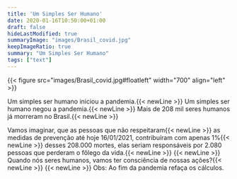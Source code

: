 ```yaml
---
title: 'Um Simples Ser Humano'
date: 2020-01-16T10:50:00+01:00
draft: false
hideLastModified: true
summaryImage: "images/Brasil_covid.jpg"
keepImageRatio: true
summary: "Um Simples Ser Humano"
tags: ["text"]
---
```


{{< figure src="images/Brasil_covid.jpg#floatleft" width="700" align="left" >}}

Um simples ser humano iniciou a pandemia.{{< newLine >}}
Um simples ser humano negou a pandemia.{{< newLine >}}
Mais de 208 mil seres humanos já morreram no Brasil.{{< newLine >}}

Vamos imaginar, que as pessoas que não respeitaram{{< newLine >}}
as medidas de prevenção até hoje 16/01/2021, contribuíram com apenas 1%{{< newLine >}}
desses 208.000 mortes, elas seriam responsáveis por 2.080 pessoas que perderam o fôlego da vida.{{< newLine >}}
{{< newLine >}}
Quando nós seres humanos, vamos ter consciência de nossas ações?{{< newLine >}}
{{< newLine >}}
Obs: Ao fim da pandemia refaça os cálculos.
